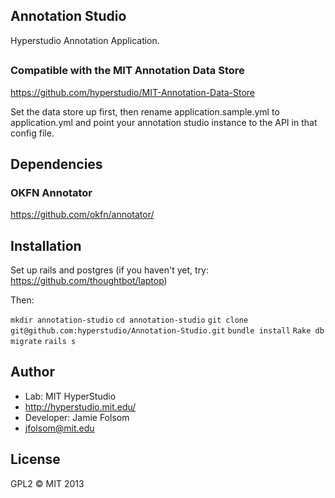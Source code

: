 ## Annotation Studio
Hyperstudio Annotation Application.

##  
### Compatible with the MIT Annotation Data Store
https://github.com/hyperstudio/MIT-Annotation-Data-Store

Set the data store up first, then rename application.sample.yml to application.yml
and point your annotation studio instance to the API in that config file.

## Dependencies
### OKFN Annotator
https://github.com/okfn/annotator/

## Installation
Set up rails and postgres (if you haven't yet, try: https://github.com/thoughtbot/laptop)

Then:

```mkdir annotation-studio```
```cd annotation-studio```
```git clone git@github.com:hyperstudio/Annotation-Studio.git```
```bundle install```
```Rake db migrate```
```rails s```

## Author
- Lab: MIT HyperStudio
- http://hyperstudio.mit.edu/
- Developer: Jamie Folsom
- jfolsom@mit.edu

## License
GPL2
&copy; MIT 2013
